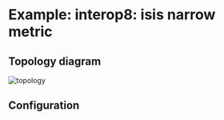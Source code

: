 # Example: interop8: isis narrow metric

## **Topology diagram**

![topology](/img/intop8-isis04.tst.png)

## **Configuration**
